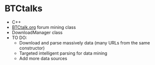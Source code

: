 BTCtalks
========
* C++
* [BTCtalk.org](http://bitcointalk.org) forum mining class
* DownloadManager class
* TO DO:
    - Download and parse massively data (many URLs from the same constructor)
    - Targeted intelligent parsing for data mining
    - Add more data sources
